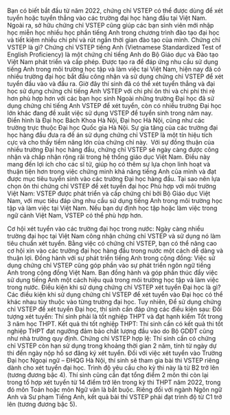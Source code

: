 Bạn có biết bắt đầu từ năm 2022, chứng chỉ VSTEP có thể được dùng để xét tuyển hoặc tuyển thẳng vào các trường đại học hàng đầu tại Việt Nam. Ngoài ra, sở hữu chứng chỉ VSTEP cũng giúp các bạn sinh viên mới nhập học miễn học nhiều học phần tiếng Anh trong chương trình đào tạo đại học và tiết kiệm nhiều chi phí và rút ngắn thời gian đào tạo của mình.
Chứng chỉ VSTEP là gì?
Chứng chỉ VSTEP tiếng Anh (Vietnamese Standardized Test of English Proficiency) là một chứng chỉ tiếng Anh do Bộ Giáo dục và Đào tạo Việt Nam phát triển và cấp phép. Được tạo ra để đáp ứng nhu cầu sử dụng tiếng Anh trong môi trường học tập và làm việc tại Việt Nam, hiện nay đã có nhiều trường đại học bắt đầu công nhận và sử dụng chứng chỉ VSTEP để xét tuyển đầu vào và đầu ra. Giờ đây thí sinh đã có thể xét tuyển thẳng và đại học sử dụng chứng chỉ tiếng Anh VSTEP với chi phí ôn thi và chi phí thi rẻ hơn phù hợp hơn với các bạn học sinh
Ngoài những trường Đại học đã sử dụng chứng chỉ tiếng Anh VSTEP để xét tuyển, còn có nhiều trường Đại học lớn khác đang đề xuất việc sử dụng VSTEP để tuyển sinh trong năm nay. Điển hình là Đại học Bách Khoa Hà Nội, Đại học Hà Nội, cũng như các trường trực thuộc Đại học Quốc gia Hà Nội. Sự gia tăng của các trường đại học hàng đầu đưa ra đề án sử dụng chứng chỉ VSTEP là một tín hiệu tích cực và cho thấy tiềm năng lớn của chứng chỉ này.  Với sự đồng thuận của nhiều trường Đại học hàng đầu, chứng chỉ VSTEP sẽ ngày càng được công nhận và chấp nhận rộng rãi trong hệ thống giáo dục Việt Nam. Điều này mang đến lợi ích cho các sĩ tử, giúp họ có thêm sự lựa chọn linh hoạt và thuận tiện hơn trong việc chứng minh khả năng tiếng Anh của mình và đạt được mục tiêu tuyển sinh vào các trường Đại học hàng đầu.
Tại sao nên lựa chọn ôn thi chứng chỉ VSTEP để xét tuyển đại học
Phù hợp với môi trường Việt Nam: VSTEP được phát triển và cấp chứng chỉ bởi Bộ Giáo dục Việt Nam, với mục tiêu đáp ứng nhu cầu sử dụng tiếng Anh trong môi trường học tập và làm việc tại Việt Nam. Nếu bạn dự định học tập hoặc làm việc trong ngữ cảnh Việt Nam, VSTEP có thể phù hợp hơn.

Cơ hội xét tuyển vào các trường đại học trong nước: Ngày càng nhiều trường đại học tại Việt Nam công nhận chứng chỉ VSTEP và sử dụng nó làm tiêu chuẩn xét tuyển. Bằng việc có chứng chỉ VSTEP, bạn có thể nâng cao cơ hội xin vào các trường đại học hàng đầu trong nước một cách dễ dàng và thuận lợi.
Đồng hành với sự phát triển tiếng Anh trong cộng đồng: Việc sử dụng chứng chỉ VSTEP cũng góp phần vào sự phát triển ngôn ngữ tiếng Anh trong cộng đồng Việt Nam. Bạn đồng hành và góp phần thúc đẩy việc sử dụng tiếng Anh một cách hiệu quả trong môi trường học tập và làm việc trong nước.
Điều kiện khi sử dụng chứng chỉ VSTEP xét tuyển Đại học là gì?
Các điều kiện khi sử dụng chứng chỉ VSTEP để xét tuyển vào Đại học có thể khác nhau tùy thuộc vào từng trường đại học. Tuy nhiên, Để sử dụng chứng chỉ VSTEP để xét tuyển Đại học, thí sinh cần đáp ứng các điều kiện sau:
Đối tượng xét tuyển: Thí sinh phải là tốt nghiệp THPT và đạt hạnh kiểm Tốt trong 3 năm học THPT.
Kết quả thi tốt nghiệp THPT: Thí sinh cần có kết quả thi tốt nghiệp THPT đạt ngưỡng đảm bảo chất lượng đầu vào do Bộ GDĐT cũng như nhà trường quy định.
Chứng chỉ VSTEP hợp lệ: Thí sinh cần có chứng chỉ VSTEP còn hạn sử dụng trong khoảng thời gian 2 năm, tính từ ngày dự thi đến ngày nộp hồ sơ đăng ký xét tuyển.
Đối với việc xét tuyển vào Trường Đại học Ngoại ngữ – ĐHQG Hà Nội, thí sinh sẽ tham gia bài thi VSTEP riêng dành cho xét tuyển đại học. Trình độ yêu cầu cho kỳ thi này là từ B2 trở lên (tương đương bậc 4). Thí sinh cũng cần đạt tổng điểm 2 môn thi còn lại trong tổ hợp xét tuyển từ 14 điểm trở lên trong kỳ thi THPT năm 2022, trong đó môn Toán hoặc môn Ngữ văn là bắt buộc. Riêng đối với ngành Ngôn ngữ Anh và Sư phạm Tiếng Anh, kết quả bài thi VSTEP phải đạt trình độ từ C1 trở lên (tương đương bậc 5).
